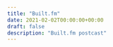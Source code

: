 ```yaml
---
title: "Built.fm"
date: 2021-02-02T00:00:00+00:00
draft: false
description: "Built.fm postcast"
---
```

